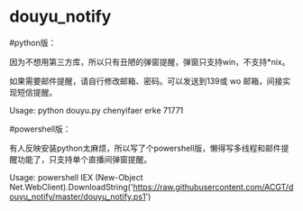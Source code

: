 # douyu_notify

#python版：

因为不想用第三方库，所以只有丑陋的弹窗提醒，弹窗只支持win，不支持*nix。

如果需要邮件提醒，请自行修改邮箱、密码。可以发送到139或 wo 邮箱，间接实现短信提醒。

Usage: python douyu.py chenyifaer erke 71771

#powershell版：

有人反映安装python太麻烦，所以写了个powershell版，懒得写多线程和邮件提醒功能了，只支持单个直播间弹窗提醒。

Usage: powershell IEX (New-Object Net.WebClient).DownloadString('https://raw.githubusercontent.com/ACGT/douyu_notify/master/douyu_notify.ps1')
